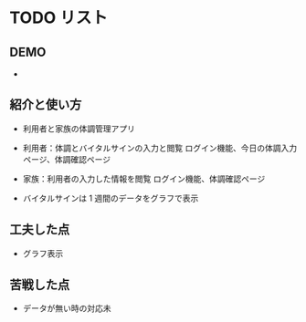 # TODO リスト

## DEMO

-

## 紹介と使い方

- 利用者と家族の体調管理アプリ

- 利用者：体調とバイタルサインの入力と閲覧
  ログイン機能、今日の体調入力ページ、体調確認ページ

- 家族：利用者の入力した情報を閲覧
  ログイン機能、体調確認ページ

- バイタルサインは 1 週間のデータをグラフで表示

## 工夫した点

- グラフ表示

## 苦戦した点

- データが無い時の対応未

